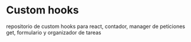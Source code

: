 # Custom hooks

repositorio de custom hooks para react, contador, manager de peticiones get, formulario y organizador de tareas